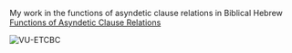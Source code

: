 My work in the functions of asyndetic clause relations in Biblical Hebrew
[Functions of Asyndetic Clause Relations](http://nbviewer.ipython.org/github/GinoKalkman/Biblical_Hebrew_Analysis/blob/master/Notebooks/AsyndeticClauseFunctions.ipynb)

![VU-ETCBC](https://raw2.github.com/GinoKalkman/Biblical_Hebrew_Analysis/master/Notebooks/VU-ETCBC-small.png)
